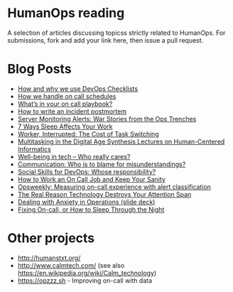 HumanOps reading
================
A selection of articles discussing topicss strictly related to HumanOps.
For submissions, fork and add your link here, then issue a pull request.

Blog Posts
==========

- [How and why we use DevOps Checklists](https://blog.serverdensity.com/how-and-why-we-use-devops-checklists/)
- [How we handle on call schedules](https://blog.serverdensity.com/how-we-handle-on-call-schedules/)
- [What’s in your on call playbook?](https://blog.serverdensity.com/whats-on-call-playbook/)
- [How to write an incident postmortem](https://blog.serverdensity.com/how-to-write-a-postmortem/)
- [Server Monitoring Alerts: War Stories from the Ops Trenches](https://blog.serverdensity.com/server-monitoring-alerts-war-stories-from-the-ops-trenches/)
- [7 Ways Sleep Affects Your Work](http://www.huffingtonpost.com/2014/09/26/sleep-work_n_5869168.html)
- [Worker, Interrupted: The Cost of Task Switching](http://www.fastcompany.com/944128/worker-interrupted-cost-task-switching)
- [Multitasking in the Digital Age Synthesis Lectures on Human-Centered Informatics](https://books.google.it/books?id=-WQmCAAAQBAJ&lpg=PP1&ots=bSstJvz_I6&dq=%22Multitasking+in+the+Digital+Age+Synthesis+Lectures+on+Human-Centered+Informatics%22&pg=PA50&redir_esc=y#v=onepage&q&f=false)
- [Well-being in tech – Who really cares?](http://devops.com/2015/08/21/well-tech-really-cares/)
- [Communication: Who is to blame for misunderstandings?](http://devops.com/2015/05/12/communication-blame-misunderstandings/)
- [Social Skills for DevOps: Whose responsibility?](http://devops.com/2015/05/05/social-skills-devops-whose-responsibility/)
- [How to Work an On Call Job and Keep Your Sanity](http://lifehacker.com/5983847/how-to-work-an-on-call-job-and-keep-your-sanity)
- [Opsweekly: Measuring on-call experience with alert classification](https://codeascraft.com/2014/06/19/opsweekly-measuring-on-call-experience-with-alert-classification/)
- [The Real Reason Technology Destroys Your Attention Span](http://www.inc.com/art-markman/the-real-reason-technology-destroys-your-attention-span-is-timing.html)
- [Dealing with Anxiety in Operations \(slide deck\)](http://www.slideshare.net/jlintz/dealing-with-anxiety-in-operations-velocity-2016)
- [Fixing On-call, or How to Sleep Through the Night](https://www.usenix.org/system/files/conference/lisa13/lisa13-provost.pdf)

Other projects
==============

- http://humanstxt.org/
- http://www.calmtech.com/ (see also https://en.wikipedia.org/wiki/Calm_technology)
- https://opzzz.sh - Improving on-call with data
